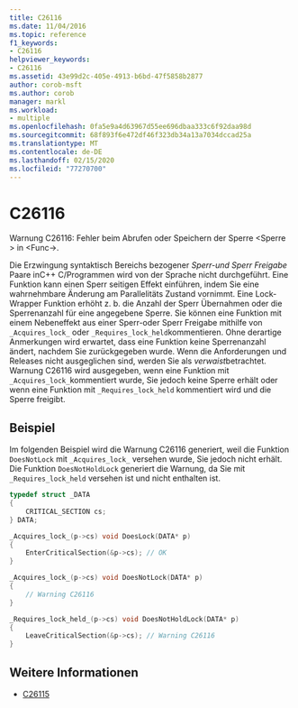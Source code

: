 ```yaml
---
title: C26116
ms.date: 11/04/2016
ms.topic: reference
f1_keywords:
- C26116
helpviewer_keywords:
- C26116
ms.assetid: 43e99d2c-405e-4913-b6bd-47f5858b2877
author: corob-msft
ms.author: corob
manager: markl
ms.workload:
- multiple
ms.openlocfilehash: 0fa5e9a4d63967d55ee696dbaa333c6f92daa98d
ms.sourcegitcommit: 68f893f6e472df46f323db34a13a7034dccad25a
ms.translationtype: MT
ms.contentlocale: de-DE
ms.lasthandoff: 02/15/2020
ms.locfileid: "77270700"
---
```

# <a name="c26116"></a>C26116
Warnung C26116: Fehler beim Abrufen oder Speichern der Sperre \<Sperre > in \<Func->.

 Die Erzwingung syntaktisch Bereichs bezogener *Sperr-und Sperr* *Freigabe* Paare inC++ C/Programmen wird von der Sprache nicht durchgeführt. Eine Funktion kann einen Sperr seitigen Effekt einführen, indem Sie eine wahrnehmbare Änderung am Parallelitäts Zustand vornimmt. Eine Lock-Wrapper Funktion erhöht z. b. die Anzahl der Sperr Übernahmen oder die Sperrenanzahl für eine angegebene Sperre. Sie können eine Funktion mit einem Nebeneffekt aus einer Sperr-oder Sperr Freigabe mithilfe von `_Acquires_lock_` oder `_Requires_lock_held`kommentieren. Ohne derartige Anmerkungen wird erwartet, dass eine Funktion keine Sperrenanzahl ändert, nachdem Sie zurückgegeben wurde. Wenn die Anforderungen und Releases nicht ausgeglichen sind, werden Sie als *verwaist*betrachtet. Warnung C26116 wird ausgegeben, wenn eine Funktion mit `_Acquires_lock_`kommentiert wurde, Sie jedoch keine Sperre erhält oder wenn eine Funktion mit `_Requires_lock_held` kommentiert wird und die Sperre freigibt.

## <a name="example"></a>Beispiel
 Im folgenden Beispiel wird die Warnung C26116 generiert, weil die Funktion `DoesNotLock` mit `_Acquires_lock_` versehen wurde, Sie jedoch nicht erhält. Die Funktion `DoesNotHoldLock` generiert die Warnung, da Sie mit `_Requires_lock_held` versehen ist und nicht enthalten ist.

```cpp
typedef struct _DATA
{
    CRITICAL_SECTION cs;
} DATA;

_Acquires_lock_(p->cs) void DoesLock(DATA* p)
{
    EnterCriticalSection(&p->cs); // OK
}

_Acquires_lock_(p->cs) void DoesNotLock(DATA* p)
{
    // Warning C26116
}

_Requires_lock_held_(p->cs) void DoesNotHoldLock(DATA* p)
{
    LeaveCriticalSection(&p->cs); // Warning C26116
}
```

## <a name="see-also"></a>Weitere Informationen

- [C26115](../code-quality/c26115.md)
